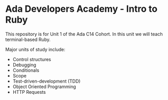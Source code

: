 # Ada Developers Academy - Intro to Ruby

This repository is for Unit 1 of the Ada C14 Cohort.  In this unit we will teach terminal-based Ruby.

Major units of study include:

* Control structures
* Debugging
* Conditionals
* Scope
* Test-driven-development (TDD)
* Object Oriented Programming
* HTTP Requests

